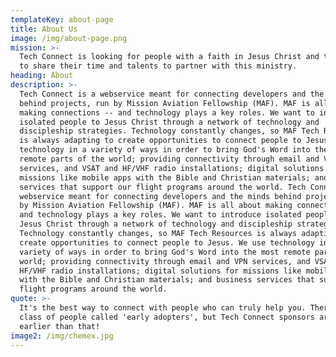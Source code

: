 ```yaml
---
templateKey: about-page
title: About Us
image: /img/about-page.png
mission: >-
  Tech Connect is looking for people with a faith in Jesus Christ and the desire
  to share their time and talents to partner with this ministry.
heading: About
description: >-
  Tech Connect is a webservice meant for connecting developers and the minds
  behind projects, run by Mission Aviation Fellowship (MAF). MAF is all about
  making connections -- and technology plays a key roles. We want to introduce
  isolated people to Jesus Christ through a network of technology and
  discipleship strategies. Technology constantly changes, so MAF Tech Resources
  is always adapting to create opportunities to connect people to Jesus. We use
  technology in a variety of ways in order to bring God's Word into the most
  remote parts of the world; providing connectivity through email and VPN
  services, and VSAT and HF/VHF radio installations; digital solutions for
  missions like mobile apps with the Bible and Christian materials; and business
  services that support our flight programs around the world. Tech Connect is a
  webservice meant for connecting developers and the minds behind projects, run
  by Mission Aviation Fellowship (MAF). MAF is all about making connections --
  and technology plays a key roles. We want to introduce isolated people to
  Jesus Christ through a network of technology and discipleship strategies.
  Technology constantly changes, so MAF Tech Resources is always adapting to
  create opportunities to connect people to Jesus. We use technology in a
  variety of ways in order to bring God's Word into the most remote parts of the
  world; providing connectivity through email and VPN services, and VSAT and
  HF/VHF radio installations; digital solutions for missions like mobile apps
  with the Bible and Christian materials; and business services that support our
  flight programs around the world.
quote: >-
  It's the best way to connect with people who can truly help you. There's a
  class of people called 'early adopters', but Tech Connect sponsors are so much
  earlier than that!
image2: /img/chemex.jpg
---
```


